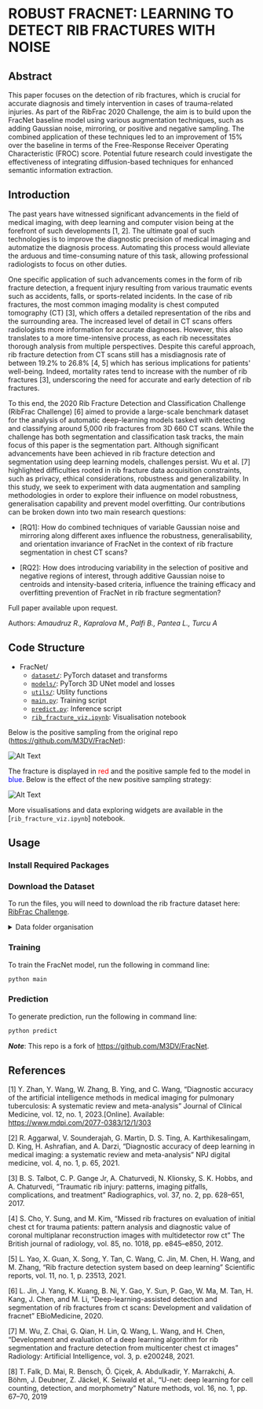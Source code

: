 # ROBUST FRACNET: LEARNING TO DETECT RIB FRACTURES WITH NOISE





## Abstract
This paper focuses on the detection of rib fractures, which is crucial for accurate diagnosis and timely intervention in cases of trauma-related injuries. As part of the RibFrac 2020 Challenge, the aim is to build upon the FracNet baseline model using various augmentation techniques, such as adding Gaussian noise, mirroring, or positive and negative sampling. The combined application of these techniques led to an improvement of 15% over the baseline in terms of the Free-Response Receiver Operating Characteristic (FROC) score. Potential future research could investigate the effectiveness of integrating diffusion-based techniques for enhanced semantic information extraction.

## Introduction
The past years have witnessed significant advancements in the field of medical imaging, with deep learning and computer vision being at the forefront of such developments [1, 2]. The ultimate goal of such technologies is to improve the diagnostic precision of medical imaging and automatize the diagnosis process. Automating this process would alleviate the arduous and time-consuming nature of this task, allowing professional radiologists to focus on other duties.

One specific application of such advancements comes in the form of rib fracture detection, a frequent injury resulting from various traumatic events such as accidents, falls, or sports-related incidents. In the case of rib fractures, the most common imaging modality is chest computed tomography (CT) [3], which offers a detailed representation of the ribs and the surrounding area. The increased level of detail in CT scans offers radiologists more information for accurate diagnoses. However, this also translates to a more time-intensive process, as each rib necessitates thorough analysis from multiple perspectives. Despite this careful approach, rib fracture detection from CT scans still has a misdiagnosis rate of between 19.2% to 26.8% [4, 5] which has serious implications for patients' well-being. Indeed, mortality rates tend to increase with the number of rib fractures [3], underscoring the need for accurate and early detection of rib fractures.

To this end, the 2020 Rib Fracture Detection and Classification Challenge (RibFrac Challenge) [6] aimed to provide a large-scale benchmark dataset for the analysis of automatic deep-learning models tasked with detecting and classifying around 5,000 rib fractures from 3D 660 CT scans. While the challenge has both segmentation and classification task tracks, the main focus of this paper is the segmentation part. Although significant advancements have been achieved in rib fracture detection and segmentation using deep learning models, challenges persist. Wu et al. [7] highlighted difficulties rooted in rib fracture data acquisition constraints, such as privacy, ethical considerations, robustness and generalizability. In this study, we seek to experiment with data augmentation and sampling methodologies in order to explore their influence on model robustness, generalisation capability and prevent model overfitting. Our contributions can be broken down into two main research questions:

- [RQ1]: How do combined techniques of variable Gaussian noise and mirroring along different axes influence the robustness, generalisability, and orientation invariance of FracNet in the context of rib fracture segmentation in chest CT scans?


- [RQ2]: How does introducing variability in the selection of positive and negative regions of interest, through additive Gaussian noise to centroids and intensity-based criteria, influence the training efficacy and overfitting prevention of FracNet in rib fracture segmentation?

Full paper available upon request. 

Authors: *Amaudruz R., Kapralova M., Palfi B., Pantea L., Turcu A*

## Code Structure
* FracNet/
    * [`dataset/`](./dataset): PyTorch dataset and transforms
    * [`models/`](./models): PyTorch 3D UNet model and losses
    * [`utils/`](./utils): Utility functions
    * [`main.py`](main.py): Training script
    * [`predict.py`](predict.py): Inference script
    * [`rib_fracture_viz.ipynb`](rib_fracture_viz.ipynb): Visualisation notebook

Below is the positive sampling from the original repo (https://github.com/M3DV/FracNet):

![Alt Text](visualisations/ori_pos_sampling_viz-axial.gif)

The fracture is displayed in <font color="red">red</font> and the positive sample fed to the model in <font color="blue">blue</font>.
Below is the effect of the new positive sampling strategy:

![Alt Text](visualisations/mod_pos_sampling_viz-axial.gif)


More visualisations and data exploring widgets are available in the [`rib_fracture_viz.ipynb`] notebook. 


## Usage

### Install Required Packages



### Download the Dataset
To run the files, you will need to download the rib fracture dataset here: [RibFrac Challenge](https://ribfrac.grand-challenge.org/dataset/).

<details>
<summary>
Data folder organisation
</summary>

```bash
data/
    └──train/
        ├── ribfrac-train-images/
            ├── RibFrac1-image.nii.gz
            ├── RibFrac2-image.nii.gz
            └── ...
        └── ribfrac-train-labels/
            ├── RibFrac1-label.nii.gz
            ├── RibFrac2-label.nii.gz
            └── ...
    └──val/
        ├── ribfrac-val-images/
            ├── RibFrac421-image.nii.gz
            ├── RibFrac422-image.nii.gz
            └── ...
        └── ribfrac-val-labels/
            ├── RibFrac421-label.nii.gz
            ├── RibFrac422-label.nii.gz
            └── ...
    └──test/
        ├── ribfrac-test-images/
            ├── RibFrac501-image.nii.gz
            ├── RibFrac502-image.nii.gz
            └── ...
```
</details>


### Training
To train the FracNet model, run the following in command line:
```bash
python main
```

### Prediction
To generate prediction, run the following in command line:
```bash
python predict 
```

***Note***: This repo is a fork of https://github.com/M3DV/FracNet.


## References

[1] Y. Zhan, Y. Wang, W. Zhang, B. Ying, and C. Wang, “Diagnostic accuracy of the artificial intelligence methods in medical imaging for pulmonary tuberculosis: A systematic review and meta-analysis” Journal of Clinical Medicine, vol. 12, no. 1, 2023.[Online]. Available: https://www.mdpi.com/2077-0383/12/1/303

[2] R. Aggarwal, V. Sounderajah, G. Martin, D. S. Ting, A. Karthikesalingam, D. King, H. Ashrafian, and A. Darzi, “Diagnostic accuracy of deep learning in medical imaging: a systematic review and meta-analysis” NPJ digital medicine, vol. 4, no. 1, p. 65, 2021.

[3] B. S. Talbot, C. P. Gange Jr, A. Chaturvedi, N. Klionsky, S. K. Hobbs, and A. Chaturvedi, “Traumatic rib injury: patterns, imaging pitfalls, complications, and treatment” Radiographics, vol. 37, no. 2, pp. 628–651, 2017.

[4] S. Cho, Y. Sung, and M. Kim, “Missed rib fractures on evaluation of initial chest ct for trauma patients: pattern analysis and diagnostic value of coronal multiplanar reconstruction images with multidetector row ct” The British journal of radiology, vol. 85, no. 1018, pp. e845–e850, 2012.

[5] L. Yao, X. Guan, X. Song, Y. Tan, C. Wang, C. Jin, M. Chen, H. Wang, and M. Zhang, “Rib fracture detection system based on deep learning” Scientific reports, vol. 11, no. 1, p. 23513, 2021.

[6] L. Jin, J. Yang, K. Kuang, B. Ni, Y. Gao, Y. Sun, P. Gao, W. Ma, M. Tan, H. Kang, J. Chen, and M. Li, “Deep-learning-assisted detection and segmentation of rib fractures from ct scans: Development and validation of fracnet” EBioMedicine, 2020.

[7] M. Wu, Z. Chai, G. Qian, H. Lin, Q. Wang, L. Wang, and H. Chen, “Development and evaluation of a deep learning algorithm for rib segmentation and fracture detection from multicenter chest ct images” Radiology: Artificial Intelligence, vol. 3, p. e200248, 2021.

[8] T. Falk, D. Mai, R. Bensch, &Ouml;. &Ccedil;i&ccedil;ek, A. Abdulkadir, Y. Marrakchi, A. B&ouml;hm, J. Deubner, Z. J&auml;ckel, K. Seiwald et al., “U-net: deep learning for cell counting, detection, and morphometry” Nature methods, vol. 16, no. 1, pp. 67–70, 2019


